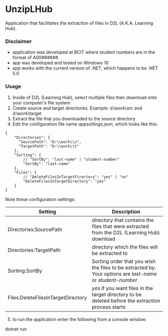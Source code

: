 # UnzipLHub
Application that facilitates the extraction of files in D2L (A.K.A. Learning Hub).

### Disclaimer
* application was developed at BCIT where student numbers are in the format of A00######.
* app was developed and tested on Windows 10
* app works with the current version of .NET, which happens to be .NET 5.0

### Usage
1. Inside of D2L (Learning Hub), select multiple files then download onto your computer's file system
2. Create source and target directories. Example: d:\work\src and d:\work\target
3. Extract the file that you downloaded to the source directory
4. Edit the configuration file name *appsettings.json*, which looks like this:

```
{
    "Directories": {
      "SourcePath": "D:\\work\\s",
      "TargetPath": "D:\\work\\t"
    },
    "Sorting": {
        // "SortBy": "last-name" | "student-number"
        "SortBy": "last-name"
    },
    "Files": {
        // "DeleteFilesInTargetFirectory": "yes" | "no"
        "DeleteFilesInTargetDirectory": "yes"
    }
}
```
  
Note these configuration settings:

| Setting | Description |
| ------- | ----------- |
| Directories:SourcePath | directory that contains the files that were extracted from the D2L (Learning Hub) download |
| Directories:TargetPath | directory which the files will be extracted to  |
| Sorting:SortBy | Sorting order that you wish the files to be extracted by. Your options are *last-name* or *student-number* |
| Files:DeleteFilesInTargetDirectory | *yes* if you want files in the target directory to be deleted before the extraction process starts |

5. to run the application enter the following from a console window:

dotnet run
